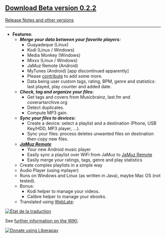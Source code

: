 
## [Download **Beta version 0.2.2**](https://github.com/phramusca/JaMuz/releases/download/v0.2.2-beta/JaMuz_v0.2.2_Beta.7z)

[Release Notes and other versions](https://github.com/phramusca/JaMuz/releases)

_________________________________________________________________________________


* **Features**:
  * ***Merge your data between your favorite players:***
    * Guayadeque (Linux)
    * Kodi (Linux / Windows)
    * Media Monkey (Windows)
    * Mixxx (Linux / Windows)
    * JaMuz Remote (Android)
    * MyTunes (Android) [app discontinued apparently]
    * Please [contribute](CONTRIBUTING.md) to add some more.
    * Data being user custom tags, rating, BPM, genre and statistics: last played, play counter and added date.
  * ***Check, tag and organize your files:***
    * Get tags and covers from Musicbrainz, last.fm and coverartarchive.org
    * Detect duplicates.
    * Compute MP3 gain.
  * ***Sync your files to devices:***
    * Create a device: select a playlist and a destination (Phone, USB Key/HDD, MP3 player, ...).
    * Sync your files: process deletes unwanted files on destination then copy new files.
  * ***[JaMuz Remote](https://github.com/phramusca/JaMuz-Remote)***
    * Your new Android music player
    * Easily sync a playlist over WiFi from JaMuz to [JaMuz Remote](https://github.com/phramusca/JaMuz-Remote)
    * Easily merge your ratings, tags, genre and play statistics
  * Create complex playlists in a simple way
  * Audio Player (using mplayer)
  * Runs on Windows and Linux (as written in Java), maybe Mac OS (not tested).
  * Bonus: 
    * Kodi helper to manage your videos.
    * Calibre helper to manage your ebooks.
  * Translated using [WebLate](https://hosted.weblate.org/engage/jamuz/):
<a href="https://hosted.weblate.org/engage/jamuz/?utm_source=widget">
 <img src="https://hosted.weblate.org/widgets/jamuz/-/multi-auto.svg?" alt="État de la traduction" />
</a>
  
See [further information on the WIKI](https://github.com/phramusca/JaMuz/wiki).

<a href="https://liberapay.com/phramusca/donate"><img alt="Donate using Liberapay" src="https://liberapay.com/assets/widgets/donate.svg"></a>
